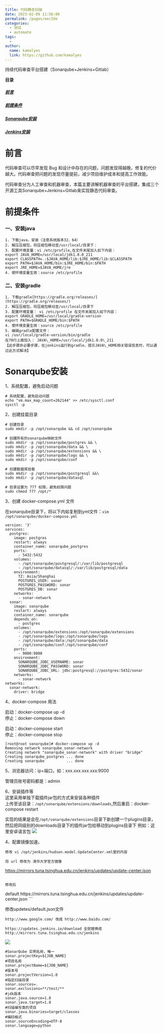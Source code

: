 ```yaml
---
title: 代码静态扫描
date: 2023-02-09 11:56:06
permalink: /pages/eec3de
categories:
  - 测试
  - automate
tags:
  - 
author: 
  name: kamalyes
  link: https://github.com/kamalyes
---
```

持续代码审查平台搭建（Sonarqube+Jenkins+Gitlab）
 
**目录**
##### <a href="#前言">前言</a>
##### <a href="#前提条件">前提条件</a>
##### <a href="#Sonarqube安装">Sonarqube安装</a>
##### <a href="#Jenkins安装">Jenkins安装</a>

# 前言
代码审查可以尽早发现 Bug 和设计中存在的问题，问题发现得越晚，修复的代价越大。代码审查把问题的发现尽量提前，减少项目维护成本和提高工作效能。

代码审查分为人工审查和机器审查，本篇主要讲解机器审查的平台搭建，集成三个开源工具Sonarqube+Jenkins+Gitlab来实现静态代码审查。

# 前提条件

### 一、安装java
```
1. 下载java，安装（注意系统版本32、64）
2. 解压压缩包，将压缩包移动至/usr/local/目录下：
3. 配置环境变量：vi /etc/profile,在文件末尾加入如下内容：
export JAVA_HOME=/usr/local/jdk1.8.0_211 
export CLASSPATH=.:$JAVA_HOME/lib:$JRE_HOME/lib:$CLASSPATH 
export PATH=$JAVA_HOME/bin:$JRE_HOME/bin:$PATH 
export JRE_HOME=$JAVA_HOME/jre
4. 使环境变量生效：source /etc/profile
```

### 二、安装gradle
```
1. 下载gradle[https://gradle.org/releases/](https://gradle.org/releases/)
2. 解压压缩包，将压缩包移动至/usr/local/目录下
3. 配置环境变量： vi /etc/profile 在文件末尾加入如下内容：
export GRADLE_HOME=/usr/local/gradle-version
export PATH=$GRADLE_HOME/bin:$PATH
4. 使环境变量生效：source /etc/profile
5. 编辑gradle配置文件：  
vi /usr/local/gradle-version/bin/gradle  
在70行上面加入： JAVA\_HOME=/usr/local/jdk1.8.0\_211  
【此步骤非必要步骤，在jenkins运行到gradle，提示JAVA\_HOME相关错误信息时，可以通过此方式解决】
```

# Sonarqube安装

1、系统配置，避免启动问题

```
# 系统配置，避免启动问题
echo "vm.max_map_count=262144" >> /etc/sysctl.conf
sysctl -p

```

2、创建挂载目录

```
# 创建目录
sudo mkdir -p /opt/sonarqube && cd /opt/sonarqube
 
# 创建所有的sonarqube映射文件
sudo mkdir -p /opt/sonarqube/postgres && \
sudo mkdir -p /opt/sonarqube/data && \
sudo mkdir -p /opt/sonarqube/extensions && \
sudo mkdir -p /opt/sonarqube/logs && \
sudo mkdir -p /opt/sonarqube/conf
 
# 创建数据库挂载
sudo mkdir -p /opt/sonarqube/postgresql &&\
sudo mkdir -p /opt/sonarqube/datasql
 
# 目录设置为 777 权限，避免权限问题
sudo chmod 777 /opt/*

```

3、创建 docker-compose.yml 文件

在sonarqube目录下，将以下内如复制到yml文件：`vim /opt/sonarqube/docker-compose.yml`

```
version: '3'
services: 
  postgres: 
    image: postgres
    restart: always
    container_name: sonarqube_postgres
    ports:
      - 5432:5432
    volumes:
      - /opt/sonarqube/postgresql/:/var/lib/postgresql
      - /opt/sonarqube/datasql/:/var/lib/postgresql/data
    environment:
      TZ: Asia/Shanghai    
      POSTGRES_USER: sonar   
      POSTGRES_PASSWORD: sonar
      POSTGRES_DB: sonar
    networks: 
      - sonar-network
  sonar:
    image: sonarqube
    restart: always 
    container_name: sonarqube
    depends_on:
      - postgres
    volumes:
      - /opt/sonarqube/extensions:/opt/sonarqube/extensions
      - /opt/sonarqube/logs:/opt/sonarqube/logs
      - /opt/sonarqube/data:/opt/sonarqube/data
      - /opt/sonarqube/conf:/opt/sonarqube/conf
    ports:
      - 9000:9000
    environment:
      SONARQUBE_JDBC_USERNAME: sonar
      SONARQUBE_JDBC_PASSWORD: sonar
      SONARQUBE_JDBC_URL: jdbc:postgresql://postgres:5432/sonar
    networks: 
      - sonar-network
networks:
  sonar-network:
    driver: bridge

```

4、docker-compose 用法

启动：docker-compose up -d  
停止：docker-compose down

启动：docker-compose start  
停止：docker-compose stop

```
[root@root sonarqube]# docker-compose up -d
Removing network sonarqube_sonar-network
Creating network "sonarqube_sonar-network" with driver "bridge"
Creating sonarqube_postgres ... done
Creating sonarqube          ... done

```

5、浏览器访问：ip+端口，如：xxx.xxx.xxx.xxx:9000

管理员账号密码都是：admin

6、安装插件等  
这里采用单独下载插件jar包的方式来安装各种插件  
上传至该目录：`/opt/sonarqube/extensions/downloads`,然后重启：docker-compose restart

实现的结果是会在`/opt/sonarqube/extensions`目录下新创建一个plugins目录，然后把同级别的downloads目录下的插件jar包给移动到plugins目录下
例如：这里安卓语言包
![](../../assets/images/sonarqube/sonarqube-chinese-pack.png)


4、配置镜像加速。

```
修改 vi /opt/jenkins/hudson.model.UpdateCenter.xml里的内容

将 url 修改为 清华大学官方镜像
```
https://mirrors.tuna.tsinghua.edu.cn/jenkins/updates/update-center.json
```

修改后
```
<?xml version='1.1' encoding='UTF-8'?>
<sites>
  <site>
    <id>default</id>
    <url>https://mirrors.tuna.tsinghua.edu.cn/jenkins/updates/update-center.json</url>
  </site>
</sites>
```

修改updetes/default.json文件
```
http://www.google.com/ 改成 http://www.baidu.com/

https://updates.jenkins.io/download 全部替换成 http://mirrors.tuna.tsinghua.edu.cn/jenkins
```

![](../../assets/images/jenkins/jenkins_configure_tools_.png)

```
#SonarQube 实例名称，唯一
sonar.projectKey=${JOB_NAME}
#项目名称
sonar.projectName=${JOB_NAME}
#版本号
sonar.projectVersion=1.0
#指定扫描目录
sonar.sources=.
sonar.exclusions=**/test/**
#jdk版本
sonar.java.source=1.8
sonar.java.target=1.8
#扫描编写类的项目
sonar.java.binaries=target/classes
#编码格式
sonar.sourceEncoding=UTF-8
sonar.language=python
```
